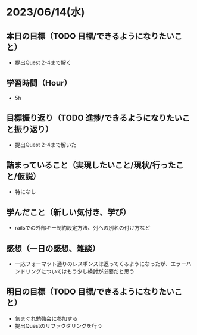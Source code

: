 
# 2023/06/14(水)

## 本日の目標（TODO 目標/できるようになりたいこと）

- 提出Quest 2-4まで解く

## 学習時間（Hour）

- 5h

## 目標振り返り（TODO 進捗/できるようになりたいこと振り返り）

- 提出Quest 2-4まで解いた

## 詰まっていること（実現したいこと/現状/行ったこと/仮説）

- 特になし

## 学んだこと（新しい気付き、学び）

- railsでの外部キー制約設定方法、列への別名の付け方など

## 感想（一日の感想、雑談）

- 一応フォーマット通りのレスポンスは返ってくるようになったが、エラーハンドリングについてはもう少し検討が必要だと思う

## 明日の目標（TODO 目標/できるようになりたいこと）

- 気まぐれ勉強会に参加する
- 提出Questのリファクタリングを行う
